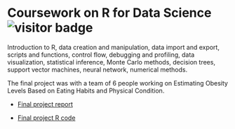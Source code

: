 # Coursework on R for Data Science ![visitor badge](https://visitor-badge.glitch.me/badge?page_id=shikaijin/STAT-362-R-for-Data-Science.visitor-badge)

Introduction to R, data creation and manipulation, data import and export, scripts and functions, control flow, debugging and profiling, data visualization, statistical inference, Monte Carlo methods, decision trees, support vector machines, neural network, numerical methods.

The final project was with a team of 6 people working on Estimating Obesity Levels Based on Eating Habits and Physical Condition.

* [Final project report](https://github.com/shikaijin/STAT-362-R-for-Data-Science/blob/77436f243acbacd1de53ef20adf850e0a0de1d61/STAT362,%20Final%20Project,%20Report.pdf)

* [Final project R code](https://github.com/shikaijin/STAT-362-R-for-Data-Science/blob/4587cca5a11678797dc3b3a01506e4e0b83a4744/Final-Project-code.r)
